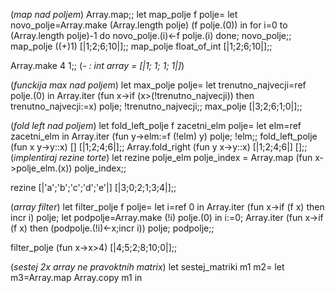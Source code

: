 (*map nad poljem*)
Array.map;;
let map_polje f polje=
let novo_polje=Array.make (Array.length polje) (f polje.(0)) in
for i=0 to (Array.length polje)-1 do
  novo_polje.(i)<-f polje.(i)
done; novo_polje;;
map_polje ((+)1) [|1;2;6;10|];;
map_polje float_of_int [|1;2;6;10|];;

Array.make 4 1;;
(*- : int array = [|1; 1; 1; 1|]*)

(*funckija max nad poljem*)
let max_polje polje=
let trenutno_najvecji=ref polje.(0) in
Array.iter
(fun x->if (x>(!trenutno_najvecji)) then trenutno_najvecji:=x)
polje; !trenutno_najvecji;;
max_polje [|3;2;6;1;0|];;

(*fold left nad poljem*)
let fold_left_polje f zacetni_elm polje=
let elm=ref zacetni_elm in 
Array.iter (fun y->elm:=f (!elm) y) polje; !elm;;
fold_left_polje (fun x y->y::x) [] [|1;2;4;6|];;
Array.fold_right (fun y x->y::x) [|1;2;4;6|] [];;
(*implentiraj rezine torte*)
let rezine polje_elm polje_index =
Array.map (fun x->polje_elm.(x)) polje_index;;

rezine [|'a';'b';'c';'d';'e'|] [|3;0;2;1;3;4|];;

(*array filter*)
let filter_polje f polje=
let i=ref 0 in
Array.iter (fun x->if (f x) then incr i) polje;
let podpolje=Array.make (!i) polje.(0) in i:=0;
Array.iter (fun x->if (f x) then (podpolje.(!i)<-x;incr i)) polje;
podpolje;;

filter_polje (fun x->x>4) [|4;5;2;8;10;0|];;

(*sestej 2x array ne pravoktnih matrix*)
let sestej_matriki m1 m2=
let m3=Array.map Array.copy m1 in
